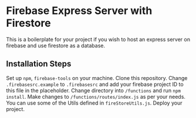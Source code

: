 # Firebase Express Server with Firestore #

This is a boilerplate for your project if you wish to host an express server on firebase and use firestore as a database.

## Installation Steps ##

Set up ```npm```, ```firebase-tools``` on your machine. Clone this repository. Change ```.firebasesrc.example``` to ```.firebasesrc``` and add your firebase project ID to this file in the placeholder. Change directory into ```/functions``` and run ```npm install```. Make changes to ```/functions/routes/index.js``` as per your needs. You can use some of the Utils defined in ```fireStoreUtils.js```. Deploy your project. 

